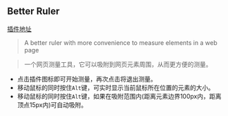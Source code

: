 ## Better Ruler
[插件地址](https://chrome.google.com/webstore/detail/better-ruler/ilcnadaaninblgbekoaihdhoiecaflie)

> A better ruler with more convenience to measure elements in a web page

> 一个网页测量工具，它可以吸附到网页元素周围，从而更方便的测量。

- 点击插件图标即可开始测量，再次点击将退出测量。
- 移动鼠标的同时按住`Alt`键，可实时显示当前鼠标所在位置的元素的大小。
- 移动鼠标的同时按住`Alt`键，如果在吸附范围内(距离元素边界100px内，距离顶点15px内)可自动吸附。


